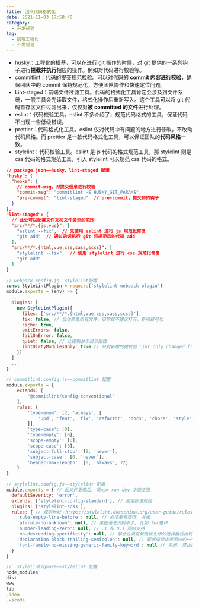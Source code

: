 ```yaml
---
title: 团队代码格式化
date: 2021-11-03 17:58:40
category:
  - 开发规范
tag:
  - 前端工程化
  - 开发规范
---
```


- husky：工程化的根基，可以在进行 git 操作的时候，对 git 提供的一系列钩子进行**拦截并执行**相应的操作。例如对代码进行校验等。
- commitlint：代码的提交规范检验。可以对代码的 **commit 内容进行校验**，确保团队中的 commit 保持规范化，方便团队协作和快速定位问题。
- Lint-staged：前端文件过滤工具。代码的格式化工具肯定会涉及到文件系统，一般工具会先读取文件，格式化操作后重新写入。这个工具可以将 git 代码暂存区文件过滤出来，仅仅对**被** **committed 的文件**进行处理。
- eslint：代码校验工具。eslint 不多介绍了，规范代码格式的工具，保证代码不出现一些低级错误。
- prettier：代码格式化工具。eslint 仅对代码中有问题的地方进行修改，不改动代码风格。而 prettier 是一款代码格式化工具，可以保证团队的**代码风格**一致。
- stylelint：代码校验工具。eslint 是 js 代码的格式规范工具，那 stylelint 则是 css 代码的格式规范工具，引入 stylelint 可以规范 css 代码的格式。

```json
// package.json——husky、lint-staged 配置
"husky": {
  "hooks": {
    // commit-msg，对提交信息进行校验
    "commit-msg": "commitlint -E HUSKY_GIT_PARAMS",
    "pre-commit": "lint-staged"  // pre-commit，提交前的钩子
  }
},
"lint-staged": {
  // 此处可以配置文件夹和文件类型的范围
  "src/**/*.{js,vue}": [
    "eslint --fix",  // 先使用 eslint 进行 js 规范化修复
    "git add"  // 通过的话执行 git 将规范后的代码 add
  ],
  "src/**/*.{html,vue,css,sass,scss}": [
    "stylelint --fix",  // 使用 stylelint 进行 css 规范化修复
    "git add"
  ]
}
```

```javascript
// webpack.config.js——stylelint配置
const StyleLintPlugin = require('stylelint-webpack-plugin')
module.exports = (env) => {
  ...
  plugins: [
    new StyleLintPlugin({
      files: ['src/**/*.{html,vue,css,sass,scss}'],
      fix: false, // 自动修复所有文件，旧项目不建议打开，新项目可以
      cache: true,
      emitErrors: false,
      failOnError: false,
      quiet: false, // 让控制台不显示报错
      lintDirtyModulesOnly: true // 只对新增的做校验 Lint only changed files, skip lint on start.
    })
  ]
  ...
}

// commitlint.config.js——commitlint 配置
module.exports = {
	extends: [
		"@commitlint/config-conventional"
	],
	rules: {
		'type-enum': [2, 'always', [
			'upd', 'feat', 'fix', 'refactor', 'docs', 'chore', 'style', 'revert'
		]],
		'type-case': [0],
		'type-empty': [0],
		'scope-empty': [0],
		'scope-case': [0],
		'subject-full-stop': [0, 'never'],
		'subject-case': [0, 'never'],
		'header-max-length': [0, 'always', 72]
	}
}

// stylelint.config.js——stylelint 配置
module.exports = { // 此文件更改后, 需npm run dev 才能生效
  defaultSeverity: 'error',
  extends: ['stylelint-config-standard'], // 使用标准规则
  plugins: ['stylelint-scss'],
  rules: { // 规则地址：https://stylelint.docschina.org/user-guide/rules/
    'rule-empty-line-before': null, // 必须要有空行, 关闭
    'at-rule-no-unknown': null, // 某些语法识别不了, 比如 for循环
    'number-leading-zero': null, // .1 和 0.1 同时支持
    'no-descending-specificity': null, // 禁止在具有较高优先级的选择器后出现被其覆盖的较低优先级的选择器
    'declaration-block-trailing-semicolon': null, // 要求或禁止声明块的一个尾随分号（可自动修复）
    'font-family-no-missing-generic-family-keyword': null // 关闭: 禁止在字体族名称列表中缺少通用字体族关键字。
  }
}

// .stylelintignore——stylelint 配置
node_modules
dist
www
lib
.idea
.vscode
```
